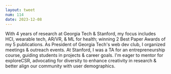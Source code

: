 ```yaml
---
layout: tweet
num: 114
date: 2023-12-08
---
```


With 4 years of research at Georgia Tech & Stanford, my focus includes HCI, wearable tech, AR/VR, & ML for health; winning 2 Best Paper Awards of my 5 publications. As President of Georgia Tech's web dev club, I organized meetings & outreach events. At Stanford, I was a TA for an entrepreneurship course, guiding students in projects & career goals. I'm eager to mentor for exploreCSR, advocating for diversity to enhance creativity in research & better align our community with user demographics.
